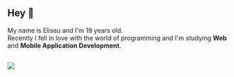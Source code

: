 ## Hey 👋
<p>My name is Eliseu and I'm 19 years old. <br> Recently I fell in love with the world of programming and I'm studying <strong>Web</strong> and <strong>Mobile Application Development</strong>.
  
  ##
  
<a href="https://www.linkedin.com/in/eliseu03" target="_blank"><img src="https://img.shields.io/badge/-LinkedIn-%230077B5?style=for-the-badge&logo=linkedin&logoColor=white" target="_blank"></a>
